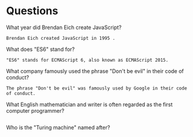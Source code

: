 # Questions

What year did Brendan Eich create JavaScript?

```
Brendan Eich created JavaScript in 1995 .
```

What does "ES6" stand for?

```
"ES6" stands for ECMAScript 6, also known as ECMAScript 2015. 
```

What company famously used the phrase "Don't be evil" in their code of conduct?

```
The phrase "Don't be evil" was famously used by Google in their code of conduct. 
```

What English mathematician and writer is often regarded as the first computer programmer?

```

```

Who is the "Turing machine" named after?



```
